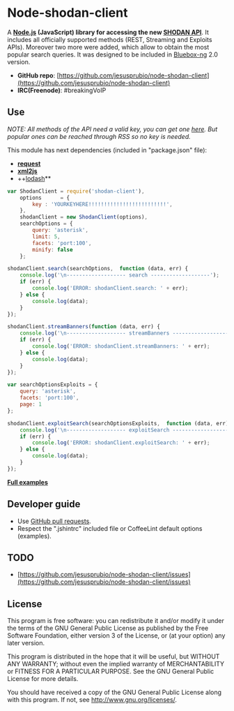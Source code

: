 Node-shodan-client
==================
A **[Node.js](http://nodejs.org/) (JavaScript) library for accessing the new [SHODAN API](https://developer.shodan.io/api)**. It includes all officially supported methods (REST, Streaming and Exploits APIs). Moreover two more were added, which allow to obtain the most popular search queries. It was designed to be included in [Bluebox-ng](https://github.com/jesusprubio/bluebox-ng) 2.0 version.

- **GitHub repo**: [https://github.com/jesusprubio/node-shodan-client](https://github.com/jesusprubio/node-shodan-client)
- **IRC(Freenode)**: #breakingVoIP

Use
---
*NOTE: All methods of the API need a valid key, you can get one [here](http://www.shodanhq.com/api_doc). But popular ones can be reached through RSS so no key is needed.*

This module has next dependencies (included in "package.json" file):

- **[request](https://github.com/mikeal/request)**
- **[xml2js](https://github.com/Leonidas-from-XIV/node-xml2js)**
- ++[lodash](https://github.com/lodash/lodash)**

```javascript
var ShodanClient = require('shodan-client'),
    options      = {
        key : 'YOURKEYHERE!!!!!!!!!!!!!!!!!!!!!!!!!',
    },
    shodanClient = new ShodanClient(options),
    searchOptions = {
        query: 'asterisk',
        limit: 5,
        facets: 'port:100',
        minify: false
    };

shodanClient.search(searchOptions,  function (data, err) {
    console.log('\n------------------- search -------------------');
    if (err) {
        console.log('ERROR: shodanClient.search: ' + err);
    } else {
        console.log(data);
    }
});

shodanClient.streamBanners(function (data, err) {
    console.log('\n------------------- streamBanners -------------------');
    if (err) {
        console.log('ERROR: shodanClient.streamBanners: ' + err);
    } else {
        console.log(data);
    }
});

var searchOptionsExploits = {
    query: 'asterisk',
    facets: 'port:100',
    page: 1
};

shodanClient.exploitSearch(searchOptionsExploits,  function (data, err) {
    console.log('\n------------------- exploitSearch -------------------');
    if (err) {
        console.log('ERROR: shodanClient.exploitSearch: ' + err);
    } else {
        console.log(data);
    }
});

```
[**Full examples**](https://github.com/jesusprubio/node-shodan-client/tree/master/examples)

Developer guide
---------------
- Use [GitHub pull requests](https://help.github.com/articles/using-pull-requests).
- Respect the ".jshintrc" included file or CoffeeLint default options (examples).

TODO
----
- [https://github.com/jesusprubio/node-shodan-client/issues](https://github.com/jesusprubio/node-shodan-client/issues)

License
-------
This program is free software: you can redistribute it and/or modify
it under the terms of the GNU General Public License as published by
the Free Software Foundation, either version 3 of the License, or
(at your option) any later version.

This program is distributed in the hope that it will be useful,
but WITHOUT ANY WARRANTY; without even the implied warranty of
MERCHANTABILITY or FITNESS FOR A PARTICULAR PURPOSE.  See the
GNU General Public License for more details.

You should have received a copy of the GNU General Public License
along with this program.  If not, see <http://www.gnu.org/licenses/>.
